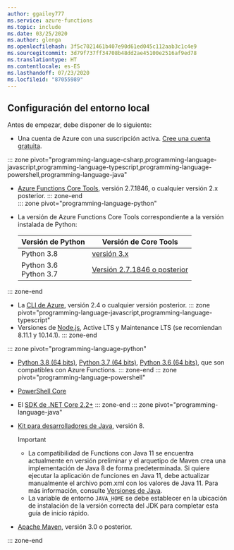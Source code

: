 ```yaml
---
author: ggailey777
ms.service: azure-functions
ms.topic: include
ms.date: 03/25/2020
ms.author: glenga
ms.openlocfilehash: 3f5c7021461b407e90d61ed045c112aab3c1c4e9
ms.sourcegitcommit: 3d79f737ff34708b48dd2ae45100e2516af9ed78
ms.translationtype: HT
ms.contentlocale: es-ES
ms.lasthandoff: 07/23/2020
ms.locfileid: "87055989"
---
```

## <a name="configure-your-local-environment"></a>Configuración del entorno local

Antes de empezar, debe disponer de lo siguiente:

+ Una cuenta de Azure con una suscripción activa. [Cree una cuenta gratuita](https://azure.microsoft.com/free/?ref=microsoft.com&utm_source=microsoft.com&utm_medium=docs&utm_campaign=visualstudio).

::: zone pivot="programming-language-csharp,programming-language-javascript,programming-language-typescript,programming-language-powershell,programming-language-java"  
+ [Azure Functions Core Tools](../articles/azure-functions/functions-run-local.md#v2), versión 2.7.1846, o cualquier versión 2.x posterior.
::: zone-end  
::: zone pivot="programming-language-python"
+ La versión de Azure Functions Core Tools correspondiente a la versión instalada de Python:

   | Versión de Python | Versión de Core Tools |
   | -------------- | ------------------ |
   | Python 3.8     | [versión 3.x](../articles/azure-functions/functions-run-local.md#v2) |
   | Python 3.6<br/>Python 3.7 | [Versión 2.7.1846 o posterior](../articles/azure-functions/functions-run-local.md#v2) |
  
::: zone-end

+ La [CLI de Azure](/cli/azure/install-azure-cli), versión 2.4 o cualquier versión posterior. 
::: zone pivot="programming-language-javascript,programming-language-typescript"
+ Versiones de [Node.js](https://nodejs.org/), Active LTS y Maintenance LTS (se recomiendan 8.11.1 y 10.14.1).
::: zone-end

::: zone pivot="programming-language-python"
+ [Python 3.8 (64 bits)](https://www.python.org/downloads/release/python-382/), [Python 3.7 (64 bits)](https://www.python.org/downloads/release/python-375/), [Python 3.6 (64 bits)](https://www.python.org/downloads/release/python-368/), que son compatibles con Azure Functions. 
::: zone-end
::: zone pivot="programming-language-powershell"
+ [PowerShell Core](/powershell/scripting/install/installing-powershell-core-on-windows)

+ El [SDK de .NET Core 2.2+](https://www.microsoft.com/net/download)
::: zone-end
::: zone pivot="programming-language-java"  
+ [Kit para desarrolladores de Java](https://aka.ms/azure-jdks), versión 8. 

    > [!IMPORTANT]
    > + La compatibilidad de Functions con Java 11 se encuentra actualmente en versión preliminar y el arquetipo de Maven crea una implementación de Java 8 de forma predeterminada. Si quiere ejecutar la aplicación de funciones en Java 11, debe actualizar manualmente el archivo pom.xml con los valores de Java 11. Para más información, consulte [Versiones de Java](../articles/azure-functions/functions-reference-java.md#java-versions). 
    > + La variable de entorno `JAVA_HOME` se debe establecer en la ubicación de instalación de la versión correcta del JDK para completar esta guía de inicio rápido.

+ [Apache Maven](https://maven.apache.org), versión 3.0 o posterior.

::: zone-end
